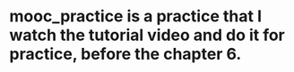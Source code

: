 # mooc_practice is a practice that I watch the tutorial video and do it for practice, before the chapter 6.
